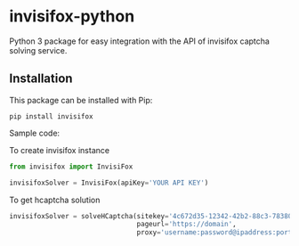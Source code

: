 # invisifox-python
Python 3 package for easy integration with the API of invisifox captcha solving service.

## Installation
This package can be installed with Pip:

```pip install invisifox```


Sample code:

To create invisifox instance 

```python 
from invisifox import InvisiFox

invisifoxSolver = InvisiFox(apiKey='YOUR API KEY')
```

To get hcaptcha solution


```python 
invisifoxSolver = solveHCaptcha(sitekey='4c672d35-12342-42b2-88c3-78380b012345',
                                pageurl='https://domain',
                                proxy='username:password@ipaddress:port'

```
